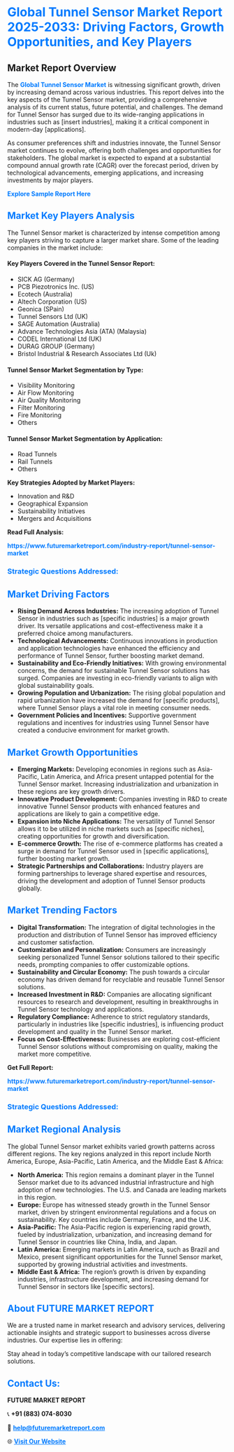 <h1 style="color: #007BFF;">Global Tunnel Sensor Market Report 2025-2033: Driving Factors, Growth Opportunities, and Key Players</h1>

<section id="overview">
<h2>Market Report Overview</h2>
<p>The <a href="https://www.futuremarketreport.com/industry-report/tunnel-sensor-market" style="color: #007BFF; text-decoration: none;"><strong>Global Tunnel Sensor Market</strong></a> is witnessing significant growth, driven by increasing demand across various industries. This report delves into the key aspects of the Tunnel Sensor market, providing a comprehensive analysis of its current status, future potential, and challenges. The demand for Tunnel Sensor has surged due to its wide-ranging applications in industries such as [insert industries], making it a critical component in modern-day [applications].</p>
<p>As consumer preferences shift and industries innovate, the Tunnel Sensor market continues to evolve, offering both challenges and opportunities for stakeholders. The global market is expected to expand at a substantial compound annual growth rate (CAGR) over the forecast period, driven by technological advancements, emerging applications, and increasing investments by major players.</p>
</section>

<section id="overview">
<p><a href="https://www.futuremarketreport.com/request-sample/reportId=115675" style="color: #007BFF; text-decoration: none;"><strong>Explore Sample Report Here</strong></a></p>
</section>

<section id="key-players">
<h2 style="color: #007BFF;">Market Key Players Analysis</h2>
<p>The Tunnel Sensor market is characterized by intense competition among key players striving to capture a larger market share. Some of the leading companies in the market include:</p>
<h4>Key Players Covered in the Tunnel Sensor Report:</h4>
<ul><li>SICK AG (Germany)</li><li>PCB Piezotronics Inc. (US)</li><li>Ecotech (Australia)</li><li>Altech Corporation (US)</li><li>Geonica (SPain)</li><li>Tunnel Sensors Ltd (UK)</li><li>SAGE Automation (Australia)</li><li>Advance Technologies Asia (ATA) (Malaysia)</li><li>CODEL International Ltd (UK)</li><li>DURAG GROUP (Germany)</li><li>Bristol Industrial &amp; Research Associates Ltd (Uk)</li></ul>
<h4>Tunnel Sensor Market Segmentation by Type:</h4>
<ul><li>Visibility Monitoring</li><li>Air Flow Monitoring</li><li>Air Quality Monitoring</li><li>Filter Monitoring</li><li>Fire Monitoring</li><li>Others</li></ul>

<h4>Tunnel Sensor Market Segmentation by Application:</h4>
<ul><li>Road Tunnels</li><li>Rail Tunnels</li><li>Others</li></ul>
<p><strong>Key Strategies Adopted by Market Players:</strong></p>
<ul>
<li>Innovation and R&D</li>
<li>Geographical Expansion</li>
<li>Sustainability Initiatives</li>
<li>Mergers and Acquisitions</li>
</ul>
</section>

<section>
<p><strong>Read Full Analysis: </strong></p><a href="https://www.futuremarketreport.com/industry-report/tunnel-sensor-market" style="color: #007BFF; text-decoration: none;"><strong>https://www.futuremarketreport.com/industry-report/tunnel-sensor-market</strong></a>
<h3 style="color: #007BFF;">Strategic Questions Addressed:</h3>
</section>

<section id="driving-factors">
<h2 style="color: #007BFF;">Market Driving Factors</h2>
<ul>
<li><strong>Rising Demand Across Industries:</strong> The increasing adoption of Tunnel Sensor in industries such as [specific industries] is a major growth driver. Its versatile applications and cost-effectiveness make it a preferred choice among manufacturers.</li>
<li><strong>Technological Advancements:</strong> Continuous innovations in production and application technologies have enhanced the efficiency and performance of Tunnel Sensor, further boosting market demand.</li>
<li><strong>Sustainability and Eco-Friendly Initiatives:</strong> With growing environmental concerns, the demand for sustainable Tunnel Sensor solutions has surged. Companies are investing in eco-friendly variants to align with global sustainability goals.</li>
<li><strong>Growing Population and Urbanization:</strong> The rising global population and rapid urbanization have increased the demand for [specific products], where Tunnel Sensor plays a vital role in meeting consumer needs.</li>
<li><strong>Government Policies and Incentives:</strong> Supportive government regulations and incentives for industries using Tunnel Sensor have created a conducive environment for market growth.</li>
</ul>
</section>

<section id="growth-opportunities">
<h2 style="color: #007BFF;">Market Growth Opportunities</h2>
<ul>
<li><strong>Emerging Markets:</strong> Developing economies in regions such as Asia-Pacific, Latin America, and Africa present untapped potential for the Tunnel Sensor market. Increasing industrialization and urbanization in these regions are key growth drivers.</li>
<li><strong>Innovative Product Development:</strong> Companies investing in R&D to create innovative Tunnel Sensor products with enhanced features and applications are likely to gain a competitive edge.</li>
<li><strong>Expansion into Niche Applications:</strong> The versatility of Tunnel Sensor allows it to be utilized in niche markets such as [specific niches], creating opportunities for growth and diversification.</li>
<li><strong>E-commerce Growth:</strong> The rise of e-commerce platforms has created a surge in demand for Tunnel Sensor used in [specific applications], further boosting market growth.</li>
<li><strong>Strategic Partnerships and Collaborations:</strong> Industry players are forming partnerships to leverage shared expertise and resources, driving the development and adoption of Tunnel Sensor products globally.</li>
</ul>
</section>

<section id="trending-factors">
<h2 style="color: #007BFF;">Market Trending Factors</h2>
<ul>
<li><strong>Digital Transformation:</strong> The integration of digital technologies in the production and distribution of Tunnel Sensor has improved efficiency and customer satisfaction.</li>
<li><strong>Customization and Personalization:</strong> Consumers are increasingly seeking personalized Tunnel Sensor solutions tailored to their specific needs, prompting companies to offer customizable options.</li>
<li><strong>Sustainability and Circular Economy:</strong> The push towards a circular economy has driven demand for recyclable and reusable Tunnel Sensor solutions.</li>
<li><strong>Increased Investment in R&D:</strong> Companies are allocating significant resources to research and development, resulting in breakthroughs in Tunnel Sensor technology and applications.</li>
<li><strong>Regulatory Compliance:</strong> Adherence to strict regulatory standards, particularly in industries like [specific industries], is influencing product development and quality in the Tunnel Sensor market.</li>
<li><strong>Focus on Cost-Effectiveness:</strong> Businesses are exploring cost-efficient Tunnel Sensor solutions without compromising on quality, making the market more competitive.</li>
</ul>
</section>

<section>
<p><strong>Get Full Report: </strong></p><a href="https://www.futuremarketreport.com/industry-report/tunnel-sensor-market" style="color: #007BFF; text-decoration: none;"><strong>https://www.futuremarketreport.com/industry-report/tunnel-sensor-market</strong></a>
<h3 style="color: #007BFF;">Strategic Questions Addressed:</h3>
</section>


<section id="regional-analysis">
<h2 style="color: #007BFF;">Market Regional Analysis</h2>
<p>The global Tunnel Sensor market exhibits varied growth patterns across different regions. The key regions analyzed in this report include North America, Europe, Asia-Pacific, Latin America, and the Middle East & Africa:</p>
<ul>
<li><strong>North America:</strong> This region remains a dominant player in the Tunnel Sensor market due to its advanced industrial infrastructure and high adoption of new technologies. The U.S. and Canada are leading markets in this region.</li>
<li><strong>Europe:</strong> Europe has witnessed steady growth in the Tunnel Sensor market, driven by stringent environmental regulations and a focus on sustainability. Key countries include Germany, France, and the U.K.</li>
<li><strong>Asia-Pacific:</strong> The Asia-Pacific region is experiencing rapid growth, fueled by industrialization, urbanization, and increasing demand for Tunnel Sensor in countries like China, India, and Japan.</li>
<li><strong>Latin America:</strong> Emerging markets in Latin America, such as Brazil and Mexico, present significant opportunities for the Tunnel Sensor market, supported by growing industrial activities and investments.</li>
<li><strong>Middle East & Africa:</strong> The region’s growth is driven by expanding industries, infrastructure development, and increasing demand for Tunnel Sensor in sectors like [specific sectors].</li>
</ul>
</section>

<footer>
<h2 style="color: #007BFF;">About FUTURE MARKET REPORT</h2>
<p>We are a trusted name in market research and advisory services, delivering actionable insights and strategic support to businesses across diverse industries. Our expertise lies in offering:</p>

<p>Stay ahead in today’s competitive landscape with our tailored research solutions.</p>

<h2 style="color: #007BFF;">Contact Us:</h2>
<p><strong>FUTURE MARKET REPORT</strong></p>
<p>📞 <strong>+91 (883) 074-8030</strong></p>
<p>📧 <strong><a href="mailto:help@futuremarketreport.com" style="color: #007BFF;">help@futuremarketreport.com</a></strong></p>
<p>🌐 <strong><a href="https://www.futuremarketreport.com/" style="color: #007BFF;">Visit Our Website</a></strong></p>
</footer>